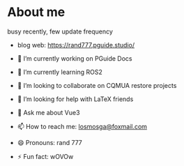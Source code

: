 # About me

busy recently, few update frequency

- blog web: https://rand777.pguide.studio/


- 🔭 I’m currently working on PGuide Docs
- 🌱 I’m currently learning ROS2
- 👯 I’m looking to collaborate on CQMUA restore projects
- 🤔 I’m looking for help with LaTeX friends
- 💬 Ask me about Vue3
- 📫 How to reach me: losmosga@foxmail.com
- 😄 Pronouns: rand 777
- ⚡ Fun fact: wOVOw

